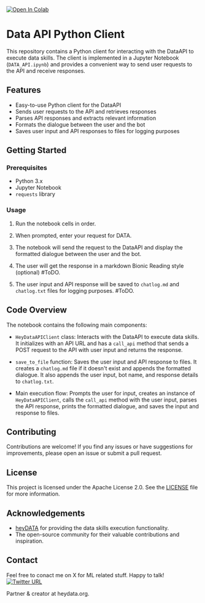 [![Open In Colab](https://colab.research.google.com/assets/colab-badge.svg)](https://colab.research.google.com/github/ranvier2d2/DATA-API-Python/blob/main/DATA_API.ipynb)


# Data API Python Client

This repository contains a Python client for interacting with the DataAPI to execute data skills. The client is implemented in a Jupyter Notebook (`DATA_API.ipynb`) and provides a convenient way to send user requests to the API and receive responses.

## Features

- Easy-to-use Python client for the DataAPI
- Sends user requests to the API and retrieves responses
- Parses API responses and extracts relevant information
- Formats the dialogue between the user and the bot
- Saves user input and API responses to files for logging purposes

## Getting Started

### Prerequisites

- Python 3.x
- Jupyter Notebook
- `requests` library

### Usage

1. Run the notebook cells in order.

2. When prompted, enter your request for DATA.

3. The notebook will send the request to the DataAPI and display the formatted dialogue between the user and the bot.

4. The user will get the response in a markdown Bionic Reading style (optional) #ToDO.

5. The user input and API response will be saved to `chatlog.md` and `chatlog.txt` files for logging purposes. #ToDO.

## Code Overview

The notebook contains the following main components:

- `HeyDataAPIClient` class: Interacts with the DataAPI to execute data skills. It initializes with an API URL and has a `call_api` method that sends a POST request to the API with user input and returns the response.

- `save_to_file` function: Saves the user input and API response to files. It creates a `chatlog.md` file if it doesn't exist and appends the formatted dialogue. It also appends the user input, bot name, and response details to `chatlog.txt`.

- Main execution flow: Prompts the user for input, creates an instance of `HeyDataAPIClient`, calls the `call_api` method with the user input, parses the API response, prints the formatted dialogue, and saves the input and response to files.

## Contributing

Contributions are welcome! If you find any issues or have suggestions for improvements, please open an issue or submit a pull request.

## License

This project is licensed under the Apache License 2.0. See the [LICENSE](LICENSE) file for more information.

## Acknowledgements

- [heyDATA](https://chat.heydata.org) for providing the data skills execution functionality.
- The open-source community for their valuable contributions and inspiration.

## Contact
Feel free to conact me on X for ML related stuff. Happy to talk! [![Twitter URL](https://img.shields.io/twitter/url/https/twitter.com/Dis_Trackted.svg?style=social&label=Follow%20%40Dis_Trackted)](https://twitter.com/Dis_Trackted)

Partner & creator at heydata.org.
